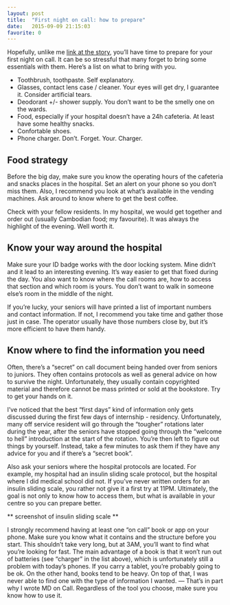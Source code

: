 ```yaml
---
layout: post
title:  "First night on call: how to prepare"
date:   2015-09-09 21:15:03
favorite: 0
---
```


Hopefully, unlike me [link at the story](http://messil.github.io/the-story/), you’ll have time to prepare for your first night on call. It can be so stressful that many forget to bring some essentials with them. Here’s a list on what to bring with you.<!--more-->

- Toothbrush, toothpaste. Self explanatory.
- Glasses, contact lens case / cleaner. Your eyes will get dry, I guarantee it. Consider artificial tears.
- Deodorant +/- shower supply. You don’t want to be the smelly one on the wards.
- Food, especially if your hospital doesn’t have a 24h cafeteria. At least have some healthy snacks.
- Confortable shoes.
- Phone charger. Don’t. Forget. Your. Charger.

## Food strategy

Before the big day, make sure you know the operating hours of the cafeteria and snacks places in the hospital. Set an alert on your phone so you don’t miss them. Also, I recommend you look at what’s available in the vending machines. Ask around to know where to get the best coffee.

Check with your fellow residents. In my hospital, we would get together and order out (usually Cambodian food; my favourite). It was always the highlight of the evening. Well worth it.

## Know your way around the hospital

Make sure your ID badge works with the door locking system. Mine didn’t and it lead to an interesting evening. It’s way easier to get that fixed during the day. You also want to know where the call rooms are, how to access that section and which room is yours. You don’t want to walk in someone else’s room in the middle of the night.

If you’re lucky, your seniors will have printed a list of important numbers and contact information. If not, I recommend you take time and gather those just in case. The operator usually have those numbers close by, but it’s more efficient to have them handy.

## Know where to find the information you need

Often, there’s a “secret” on call document being handed over from seniors to juniors. They often contains protocols as well as general advice on how to survive the night. Unfortunately, they usually contain copyrighted material and therefore cannot be mass printed or sold at the bookstore. Try to get your hands on it.

I’ve noticed that the best “first days” kind of information only gets discussed during the first few days of internship - residency. Unfortunately, many off service resident will go through the “tougher” rotations later during the year, after the seniors have stopped going through the “welcome to hell” introduction at the start of the rotation. You’re then left to figure out things by yourself. Instead, take a few minutes to ask them if they have any advice for you and if there’s a “secret book”.

Also ask your seniors where the hospital protocols are located. For example, my hospital had an insulin sliding scale protocol, but the hospital where I did medical school did not. If you’ve never written orders for an insulin sliding scale, you rather not give it a first try at 11PM. Ultimately, the goal is not only to know how to access them, but what is available in your centre so you can prepare better.

** screenshot of insulin sliding scale **

I strongly recommend having at least one “on call” book or app on your phone. Make sure you know what it contains and the structure before you start. This shouldn’t take very long, but at 3AM, you’ll want to find what you’re looking for fast. The main advantage of a book is that it won’t run out of batteries (see “charger” in the list above), which is unfortunately still a problem with today’s phones. If you carry a tablet, you’re probably going to be ok. On the other hand, books tend to be heavy. On top of that, I was never able to find one with the type of information I wanted. — That’s in part why I wrote MD on Call. Regardless of the tool you choose, make sure you know how to use it.